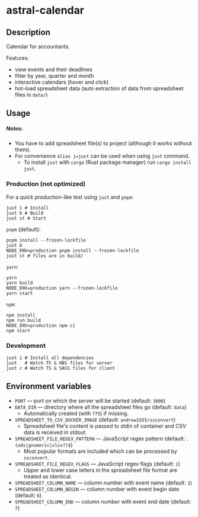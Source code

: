 # astral-calendar

## Description

Calendar for accountants.

Features:

- view events and their deadlines
- filter by year, quarter and month
- interactive calendars (hover and click)
- hot-load spreadsheet data (auto extraction of data from spreadsheet files in `data/`)

## Usage

##### Notes:

- You have to add spreadsheet file(s) to project (although it works without them).
- For convenience `alias j=just` can be used when using `just` command.
  - To install `just` with `cargo` (Rust package manager) run `cargo install just`.

### Production (not optimized)

For a quick production-like test using `just` and `pnpm`:

```shell
just i # Install
just b # Build
just st # Start
```

`pnpm` (default):

```shell
pnpm install --frozen-lockfile
just b
NODE_ENV=production pnpm install --frozen-lockfile
just st # files are in build/
```

`yarn`:

```shell
yarn
yarn build
NODE_ENV=production yarn --frozen-lockfile
yarn start
```

`npm`:

```shell
npm install
npm run build
NODE_ENV=production npm ci
npm start
```

### Development

```shell
just i # Install all dependencies
just   # Watch TS & HBS files for server
just c # Watch TS & SASS files for client
```

## Environment variables

- `PORT` — port on which the server will be started (default: `3000`)
- `DATA_DIR` — directory where all the spreadsheet files go (default: `data`)
  - Automatically created (with `775`) if missing.
- `SPREADSHEET_TO_CSV_DOCKER_IMAGE` (default: `andrew1555/ssconvert`)
  - Spreadsheet file's content is passed to stdin of container and CSV
    data is received in stdout.
- `SPREADSHEET_FILE_REGEX_PATTERN` — JavaScript regex pattern
  (default: `.(ods|gnumeric|xlsx?)$`)
  - Most popular formats are included which can be processed by `ssconvert`.
- `SPREADSHEET_FILE_REGEX_FLAGS` — JavaScript regex flags (default: `i`)
  - Upper and lower case letters in the spreadsheet file format
    are treated as identical.
- `SPREADSHEET_COLUMN_NAME` — column number with event name (default: `1`)
- `SPREADSHEET_COLUMN_BEGIN` — column number with event begin date (default: `6`)
- `SPREADSHEET_COLUMN_END` — column number with event end date (default: `7`)
